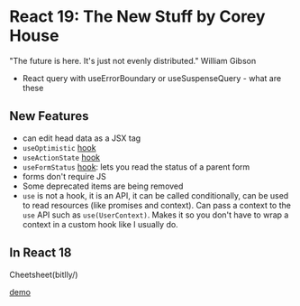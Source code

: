 # React 19: The New Stuff by Corey House

"The future is here. It's just not evenly distributed." William Gibson

- React query with useErrorBoundary or useSuspenseQuery - what are these


## New Features

- can edit head data as a JSX tag
- `useOptimistic` [hook](https://react.dev/reference/react/useOptimistic)
- `useActionState` [hook](https://react.dev/reference/react/useActionState)
- `useFormStatus` [hook](): lets you read the status of a parent form
- forms don't require JS
- Some deprecated items are being removed
- `use` is not a hook, it is an API, it can be called conditionally, can be used to read resources (like promises and context).  Can pass a context to the `use` API such as `use(UserContext)`.  Makes it so you don't have to wrap a context in a custom hook like I usually do.


## In React 18

Cheetsheet(bitlly/)

[demo](https://github.com/coryhouse/next-react-19)